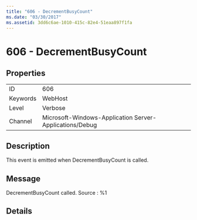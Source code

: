 ```yaml
---
title: "606 - DecrementBusyCount"
ms.date: "03/30/2017"
ms.assetid: 3dd6c6ae-1010-415c-82e4-51eaa897f1fa
---
```

# 606 - DecrementBusyCount
## Properties  


|||  
|-|-|  
|ID|606|  
|Keywords|WebHost|  
|Level|Verbose|  
|Channel|Microsoft-Windows-Application Server-Applications/Debug|  

## Description  
 This event is emitted when DecrementBusyCount is called.  

## Message  
 DecrementBusyCount called. Source : %1  

## Details
